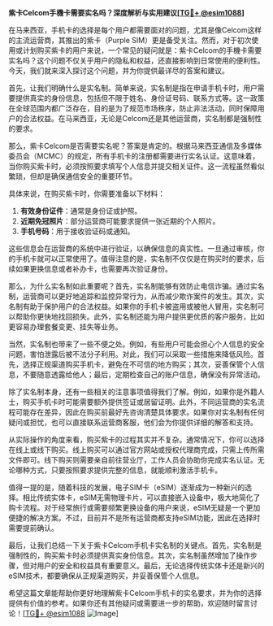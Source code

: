 **紫卡Celcom手機卡需要实名吗？深度解析与实用建议[[TG💪+ @esim1088](https://t.me/s/esim1088)]**

在马来西亚，手机卡的选择是每个用户都需要面对的问题，尤其是像Celcom这样的主流运营商，其推出的紫卡（Purple SIM）更是备受关注。然而，对于初次使用或计划购买紫卡的用户来说，一个常见的疑问就是：紫卡Celcom的手機卡需要实名吗？这个问题不仅关乎用户的隐私和权益，还直接影响到日常使用的便利性。今天，我们就来深入探讨这个问题，并为你提供最详尽的答案和建议。

首先，让我们明确什么是实名制。简单来说，实名制是指在申请手机卡时，用户需要提供真实的身份信息，包括但不限于姓名、身份证号码、联系方式等。这一政策在全球范围内都广泛存在，目的是为了规范市场秩序，防止非法活动，同时保障用户的合法权益。在马来西亚，无论是Celcom还是其他运营商，实名制都是强制性的要求。

那么，紫卡Celcom是否需要实名呢？答案是肯定的。根据马来西亚通信及多媒体委员会（MCMC）的规定，所有手机卡的注册都需要进行实名认证。这意味着，当你购买紫卡时，必须按照要求填写个人信息并提交相关证件。这一流程虽然看似繁琐，但却是确保通信安全的重要环节。

具体来说，在购买紫卡时，你需要准备以下材料：

1. **有效身份证件**：通常是身份证或护照。
2. **近期免冠照片**：部分运营商可能要求提供一张近期的个人照片。
3. **手机号码**：用于接收验证码或通知。

这些信息会在运营商的系统中进行验证，以确保信息的真实性。一旦通过审核，你的手机卡就可以正常使用了。值得注意的是，实名制不仅仅是在购买时的要求，后续如果更换信息或者补办卡，也需要再次验证身份。

那么，为什么实名制如此重要呢？首先，实名制能够有效防止电信诈骗。通过实名制，运营商可以更好地追踪和监控异常行为，从而减少欺诈案件的发生。其次，实名制有助于保护用户的合法权益。如果你的手机卡被盗用或被他人冒用，实名制可以帮助你更快地找回损失。此外，实名制还能为用户提供更优质的客户服务，比如更容易办理套餐变更、挂失等业务。

当然，实名制也带来了一些不便之处。例如，有些用户可能会担心个人信息的安全问题，害怕泄露后被不法分子利用。对此，我们可以采取一些措施来降低风险。首先，选择正规渠道购买手机卡，避免在不可信的地方购买；其次，妥善保管个人信息，不要随意透露给他人；最后，定期检查自己的账户信息，确保没有异常活动。

除了实名制本身，还有一些相关的注意事项值得我们了解。例如，如果你是外籍人士，购买手机卡时可能需要额外提供签证或居留证明。此外，不同运营商的实名流程可能存在差异，因此在购买前最好先咨询清楚具体要求。如果你对实名制有任何疑问或担忧，也可以直接联系运营商客服，他们会为你提供详细的解答和支持。

从实际操作的角度来看，购买紫卡的过程其实并不复杂。通常情况下，你可以选择在线上或线下购买。线上购买可以通过官方网站或授权代理商完成，只需上传所需文件即可。线下购买则需要亲自前往营业厅，工作人员会协助你完成实名认证。无论哪种方式，只要按照要求提供完整的信息，就能顺利激活手机卡。

值得一提的是，随着科技的发展，电子SIM卡（eSIM）逐渐成为一种新兴的选择。相比传统实体卡，eSIM无需物理卡片，可以直接嵌入设备中，极大地简化了购卡流程。对于经常旅行或需要频繁更换设备的用户来说，eSIM无疑是一个更加便捷的解决方案。不过，目前并不是所有运营商都支持eSIM功能，因此在选择时需要提前确认。

最后，让我们总结一下关于紫卡Celcom手机卡实名制的关键点。首先，实名制是强制性的，购买紫卡时必须提供真实身份信息。其次，实名制虽然增加了操作步骤，但对用户的安全和权益具有重要意义。最后，无论选择传统实体卡还是新兴的eSIM技术，都要确保从正规渠道购买，并妥善保管个人信息。

希望这篇文章能帮助你更好地理解紫卡Celcom手机卡的实名要求，并为你的选择提供有价值的参考。如果你还有其他疑问或需要进一步的帮助，欢迎随时留言讨论！[[TG💪+ @esim1088](https://t.me/s/esim1088) ![Image](https://i.postimg.cc/4NQfJmqS/Snipaste-2025-05-13-00-14-12.png)]
